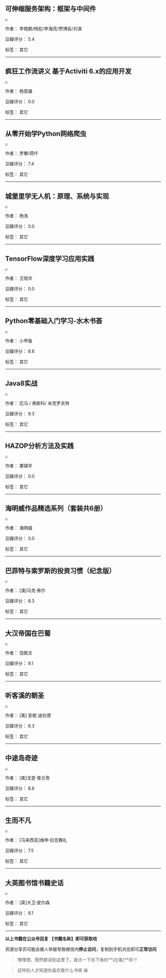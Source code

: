 ## 可伸缩服务架构：框架与中间件

<img src="https://www.aibooks.cc/wp-content/uploads/2019/11/2019112703552350.jpg" style="zoom:50%;" />

作者： 李艳鹏/杨彪/李海亮/贾博岩/刘淏 

豆瓣评分：  5.4

标签： 其它


---

## 疯狂工作流讲义 基于Activiti 6.x的应用开发

<img src="https://www.aibooks.cc/wp-content/uploads/2019/11/2019112703494884.jpg" style="zoom:50%;" />

作者： 杨恩雄

豆瓣评分：  0.0

标签： 其它


---

## 从零开始学Python网络爬虫

<img src="https://www.aibooks.cc/wp-content/uploads/2019/11/2019112703462288.jpg" style="zoom:50%;" />

作者： 罗攀/蒋仟

豆瓣评分：  7.4

标签： 其它


---

## 城堡里学无人机：原理、系统与实现

<img src="https://www.aibooks.cc/wp-content/uploads/2019/11/201911270341027.jpg" style="zoom:50%;" />

作者： 杨浩

豆瓣评分：  0.0

标签： 其它


---

## TensorFlow深度学习应用实践

<img src="https://www.aibooks.cc/wp-content/uploads/2019/11/2019112703354343.jpg" style="zoom:50%;" />

作者： 王晓华

豆瓣评分：  0.0

标签： 其它


---

## Python零基础入门学习-水木书荟

<img src="https://www.aibooks.cc/wp-content/uploads/2019/11/2019112703311083.jpg" style="zoom:50%;" />

作者： 小甲鱼

豆瓣评分：  8.8

标签： 其它


---

## Java8实战

<img src="https://www.aibooks.cc/wp-content/uploads/2019/11/2019112703245755.jpg" style="zoom:50%;" />

作者： 厄马 / 弗斯科/ 米克罗夫特

豆瓣评分：  9.3

标签： 其它


---

## HAZOP分析方法及实践

<img src="https://www.aibooks.cc/wp-content/uploads/2019/11/2019112703184663.jpg" style="zoom:50%;" />

作者： 粟镇宇

豆瓣评分：  0.0

标签： 其它


---

## 海明威作品精选系列（套装共6册）

<img src="https://www.aibooks.cc/wp-content/uploads/2019/11/2019112619302644.jpg" style="zoom:50%;" />

作者： 海明威

豆瓣评分：  0.0

标签： 其它


---

## 巴菲特与索罗斯的投资习惯（纪念版）

<img src="https://www.aibooks.cc/wp-content/uploads/2019/11/2019112619261084.jpg" style="zoom:50%;" />

作者： [澳]马克·泰尔

豆瓣评分：  8.3

标签： 其它


---

## 大汉帝国在巴蜀

<img src="https://www.aibooks.cc/wp-content/uploads/2019/11/2019112619243950.jpg" style="zoom:50%;" />

作者： 饶胜文

豆瓣评分：  9.1

标签： 其它


---

## 听客溪的朝圣

<img src="https://www.aibooks.cc/wp-content/uploads/2019/11/2019112619203519.jpg" style="zoom:50%;" />

作者： [美] 安妮·迪拉德 

豆瓣评分：  8.3

标签： 其它


---

## 中途岛奇迹

<img src="https://www.aibooks.cc/wp-content/uploads/2019/11/2019112619145574.jpg" style="zoom:50%;" />

作者： [美]戈登·普兰奇

豆瓣评分：  8.8

标签： 其它


---

## 生而不凡

<img src="https://www.aibooks.cc/wp-content/uploads/2019/11/2019112619110261.jpg" style="zoom:50%;" />

作者： [马来西亚]维申·拉克雅礼

豆瓣评分：  7.5

标签： 其它


---

## 大英图书馆书籍史话

<img src="https://www.aibooks.cc/wp-content/uploads/2019/11/2019112619065363.jpg" style="zoom:50%;" />

作者： [英]大卫·皮尔森 

豆瓣评分：  8.1

标签： 其它


---


**以上书籍在公众号回复 【书籍名称】即可获取哈** 


资源分享页可能会被人举报导致微信内**停止访问**，复制到手机浏览即可**正常访问**


> 嘿嘿嘿，既然都读到这里了，就点一下右下角的**[在看]**呗 !!

> 

> 这样别人才知道你喜欢看什么书嘛 😁


